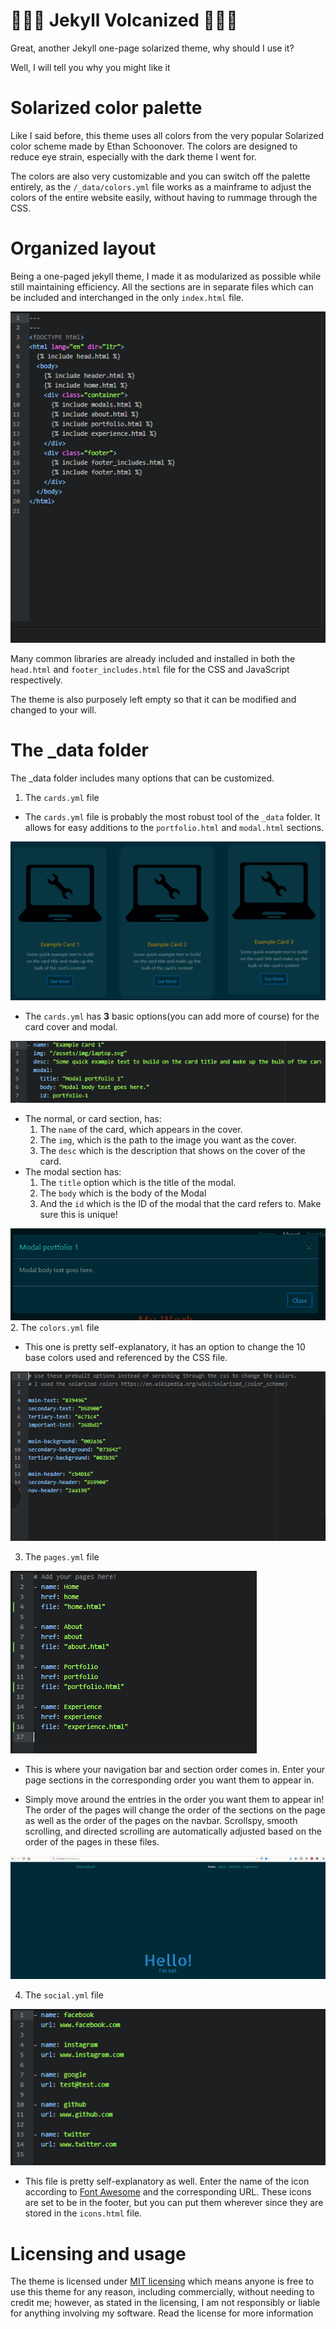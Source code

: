 # <span align='center'>🎉🎉🎉 Jekyll Volcanized 🎉🎉🎉</span>

Great, another Jekyll one-page solarized theme, why should I use it?

Well, I will tell you why you might like it

# Solarized color palette

Like I said before, this theme uses all colors from the very popular Solarized color scheme made by Ethan Schoonover. The colors are designed to reduce eye strain, especially with the dark theme I went for.

The colors are also very customizable and you can switch off the palette entirely, as the
`/_data/colors.yml`
file works as a mainframe to adjust the colors of the entire website easily, without having to rummage through the CSS.

# Organized layout

Being a one-paged jekyll theme, I made it as modularized as possible while still maintaining efficiency. All the sections are in separate files which can be included and interchanged in the only `index.html` file.

![index.html](md/index.png)

Many common libraries are already included and installed in both the `head.html` and `footer_includes.html` file for the CSS and JavaScript respectively.

The theme is also purposely left empty so that it can be modified and changed to your will.


# The _data folder

The _data folder includes many options that can be customized.
1. The `cards.yml` file
  * The `cards.yml` file is probably the most robust tool of the `_data` folder. It allows for easy additions to the `portfolio.html` and `modal.html` sections.

![cards](md/cards.png)
  * The `cards.yml` has **3** basic options(you can add more of course) for the card cover and modal.

![config](md/config.png)
  * The normal, or card section, has:
    1. The `name` of the card, which appears in the cover.
    2. The `img`, which is the path to the image you want as the cover.
    3. The `desc` which is the description that shows on the cover of the card.
  * The modal section has:
    1. The `title` option which is the title of the modal.
    2. The `body` which is the body of the Modal
    3. And the `id` which is the ID of the modal that the card refers to. Make sure this is unique!

![modal](md/modal.png)
2. The `colors.yml` file
  * This one is pretty self-explanatory, it has an option to change the 10 base colors used and referenced by the CSS file.

![colors](md/colors.png)

3. The `pages.yml` file

![pages.yml](md/pages.png)

  * This is where your navigation bar and section order comes in. Enter your page sections in the corresponding order you want them to appear in.

  * Simply move around the entries in the order you want them to appear in! The order of the pages will change the order of the sections on the page as well as the order of the pages on the navbar. Scrollspy, smooth scrolling, and directed scrolling are automatically adjusted based on the order of the pages in these files.

![pages demonstration](md/pages.gif)

4. The `social.yml` file

![social.yml](md/social.png)
  * This file is pretty self-explanatory as well. Enter the name of the icon according to [Font Awesome](https://fontawesome.com/icons?d=gallery) and the corresponding URL. These icons are set to be in the footer, but you can put them wherever since they are stored in the `icons.html` file.

# Licensing and usage

The theme is licensed under [MIT licensing](https://choosealicense.com/licenses/mit/) which means anyone is free to use this theme for any reason, including commercially,  without needing to credit me; however, as stated in the licensing, I am not responsibly or liable for anything involving my software. Read the license for more information
